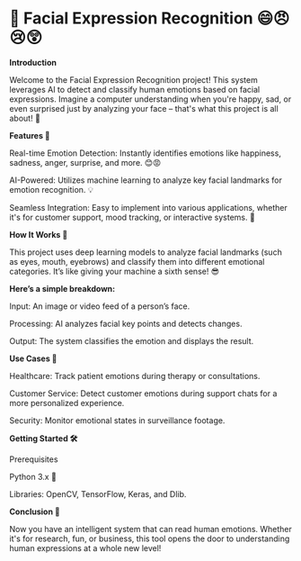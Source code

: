 # 🤖 Facial Expression Recognition 😄😠😢😲

**Introduction**

Welcome to the Facial Expression Recognition project! This system leverages AI to detect and classify human emotions based on facial expressions. Imagine a computer understanding when you're happy, sad, or even surprised just by analyzing your face – that's what this project is all about! 🎯

**Features 🚀**

Real-time Emotion Detection: Instantly identifies emotions like happiness, sadness, anger, surprise, and more. 😊😡

AI-Powered: Utilizes machine learning to analyze key facial landmarks for emotion recognition. 💡

Seamless Integration: Easy to implement into various applications, whether it's for customer support, mood tracking, or interactive systems. 🤖

**How It Works 🧠**

This project uses deep learning models to analyze facial landmarks (such as eyes, mouth, eyebrows) and classify them into different emotional categories. It’s like giving your machine a sixth sense! 😎

**Here’s a simple breakdown:**

Input: An image or video feed of a person’s face.

Processing: AI analyzes facial key points and detects changes.

Output: The system classifies the emotion and displays the result.

**Use Cases 🎯**

Healthcare: Track patient emotions during therapy or consultations.

Customer Service: Detect customer emotions during support chats for a more personalized experience.

Security: Monitor emotional states in surveillance footage.

**Getting Started 🛠️**

Prerequisites

Python 3.x 🐍

Libraries: OpenCV, TensorFlow, Keras, and Dlib.


**Conclusion 🎉**

Now you have an intelligent system that can read human emotions. Whether it's for research, fun, or business, this tool opens the door to understanding human expressions at a whole new level!

